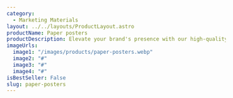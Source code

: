 ```yaml
---
category:
  - Marketing Materials
layout: ../../layouts/ProductLayout.astro
productName: Paper posters
productDescription: Elevate your brand's presence with our high-quality Paper posters, crafted to make a lasting impression. Perfect for businesses aiming to stand out with professional and vibrant marketing materials.
imageUrls:
  image1: "/images/products/paper-posters.webp"
  image2: "#"
  image3: "#"
  image4: "#"
isBestSeller: False
slug: paper-posters
---
```


